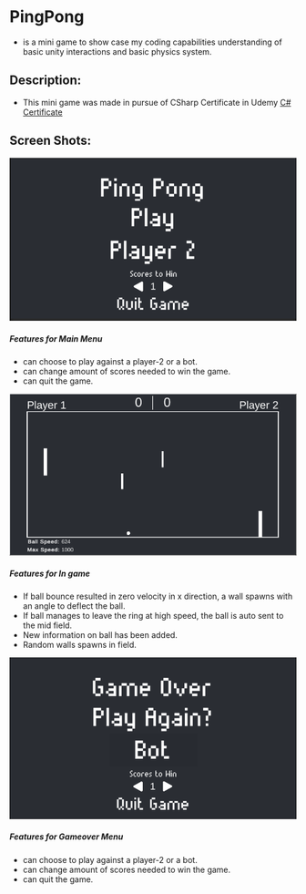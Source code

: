 # PingPong 
- is a mini game to show case my coding capabilities understanding of basic unity interactions and basic physics system. 

## Description: 
- This mini game was made in pursue of CSharp Certificate in Udemy [C# Certificate](https://www.udemy.com/certificate/UC-03f14883-3f50-49d1-9b82-c16f713bbbf7/) 

## Screen Shots: 


![](https://github.com/Majd-Yahia/PingPong/blob/main/images/Main_Menu.png) 
##### Features for Main Menu
- can choose to play against a player-2 or a bot.
- can change amount of scores needed to win the game.
- can quit the game.

![](https://github.com/Majd-Yahia/PingPong/blob/main/images/field.PNG)
##### Features for In game
- If ball bounce resulted in zero velocity in x direction, a wall spawns with an angle to deflect the ball.
- If ball manages to leave the ring at high speed, the ball is auto sent to the mid field.
- New information on ball has been added.
- Random walls spawns in field.

![](https://github.com/Majd-Yahia/PingPong/blob/main/images/gameover.PNG)
##### Features for Gameover Menu
- can choose to play against a player-2 or a bot.
- can change amount of scores needed to win the game.
- can quit the game.